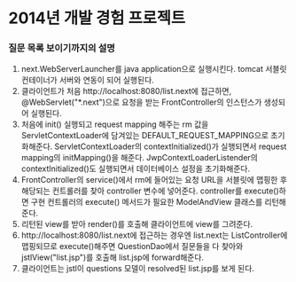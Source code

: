 2014년 개발 경험 프로젝트
=========

### 질문 목록 보이기까지의 설명
1. next.WebServerLauncher를 java application으로 실행시킨다. tomcat 서블릿 컨테이너가 서버와 연동이 되어 실행된다.
2. 클라이언트가 처음 http://localhost:8080/list.next에 접근하면, @WebServlet("*.next")으로 요청을 받는 FrontController의 인스턴스가 생성되어 실행된다.
3. 처음에 init() 실행되고 request mapping 해주는 rm 값을 ServletContextLoader에 담겨있는 DEFAULT_REQUEST_MAPPING으로 초기화해준다. ServletContextLoader의 contextInitialized()가 실행되면서 request mapping의 initMapping()을 해준다. JwpContextLoaderListender의 contextInitialized()도 실행되면서 데이터베이스 설정을 초기화해준다.
4. FrontController의 service()에서 rm에 들어있는 요청 URL을 서블릿에 맵핑한 후 해당되는 컨트롤러를 찾아 controller 변수에 넣어준다. controller를 execute()하면 구현 컨트롤러의 execute() 메서드가 필요한 ModelAndView 클래스를 리턴해준다.
5. 리턴된 view를 받아 render()를 호출해 클라이언트에 view를 그려준다.
6. http://localhost:8080/list.next에 접근하는 경우엔 list.next는 ListController에 맵핑되므로 execute()해주면 QuestionDao에서 질문들을 다 찾아와 jstlView("list.jsp")를 호출해 list.jsp에 forward해준다.
7. 클라이언트는 jstl이 questions 모델이 resolved된 list.jsp를 보게 된다.